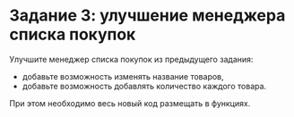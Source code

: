 # Задание 3: улучшение менеджера списка покупок  

Улучшите менеджер списка покупок из предыдущего задания:
* добавьте возможность изменять название товаров, 
* добавьте возможность добавлять количество каждого товара. 

При этом необходимо весь новый код размещать в функциях. 
